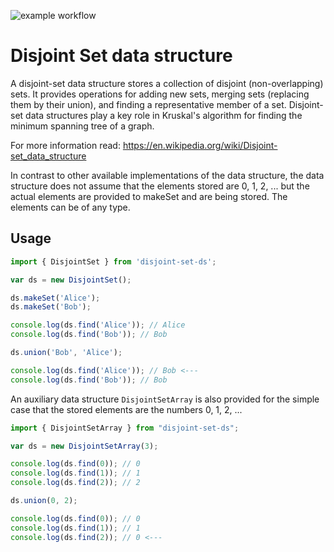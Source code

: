 ![example workflow](https://github.com/github/docs/actions/workflows/main.yml/badge.svg)

# Disjoint Set data structure

A disjoint-set data structure stores a collection of disjoint (non-overlapping) sets. It provides operations for adding new sets, merging sets (replacing them by their union), and finding a representative member of a set. Disjoint-set data structures play a key role in Kruskal's algorithm for finding the minimum spanning tree of a graph. 

For more information read: https://en.wikipedia.org/wiki/Disjoint-set_data_structure


In contrast to other available implementations of the data structure, the data structure does not assume that the elements stored are 0, 1, 2, ... but the actual elements are provided to makeSet and are being stored. The elements can be of any type.

## Usage

```javascript
import { DisjointSet } from 'disjoint-set-ds';

var ds = new DisjointSet();

ds.makeSet('Alice');
ds.makeSet('Bob');

console.log(ds.find('Alice')); // Alice
console.log(ds.find('Bob')); // Bob

ds.union('Bob', 'Alice');

console.log(ds.find('Alice')); // Bob <---
console.log(ds.find('Bob')); // Bob
```

An auxiliary data structure ```DisjointSetArray``` is also provided for the simple case that the stored elements are the numbers 0, 1, 2, ...

```javascript
import { DisjointSetArray } from "disjoint-set-ds";

var ds = new DisjointSetArray(3);

console.log(ds.find(0)); // 0
console.log(ds.find(1)); // 1
console.log(ds.find(2)); // 2

ds.union(0, 2);

console.log(ds.find(0)); // 0
console.log(ds.find(1)); // 1
console.log(ds.find(2)); // 0 <---
```
